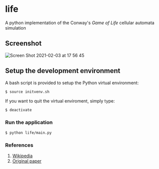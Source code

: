 # life
A python implementation of the Conway's *Game of Life* cellular automata simulation


## Screenshot
![Screen Shot 2021-02-03 at 17 56 45](https://user-images.githubusercontent.com/5897858/106781602-85e5ae80-6649-11eb-92f7-3662f05c2dbf.png)

## Setup the development environment
A bash script is provided to setup the Python virtual environment:

```bash
$ source initvenv.sh
```
If you want to quit the virtual enviroment, simply type:

```shell
$ deactivate
```

### Run the application
```shell
$ python life/main.py
```

### References
1. [Wikipedia](https://en.wikipedia.org/wiki/Conway%27s_Game_of_Life)
2. [Original paper](http://www.ibiblio.org/lifepatterns/october1970.html)